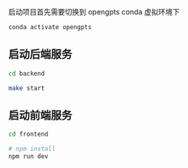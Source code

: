 启动项目首先需要切换到 opengpts conda 虚拟环境下

```bash
conda activate opengpts
```

## 启动后端服务

```bash
cd backend

make start

```

## 启动前端服务

```bash
cd frontend

# npm install
npm run dev

```